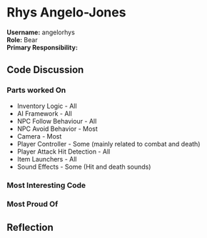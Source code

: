 # Rhys Angelo-Jones
**Username:** angelorhys  
**Role:** Bear  
**Primary Responsibility:**  


## Code Discussion
### Parts worked On
* Inventory Logic - All
* AI Framework - All
* NPC Follow Behaviour - All
* NPC Avoid Behavior - Most
* Camera - Most
* Player Controller - Some (mainly related to combat and death)
* Player Attack Hit Detection - All
* Item Launchers - All
* Sound Effects - Some (Hit and death sounds) 

### Most Interesting Code


### Most Proud Of


## Reflection
